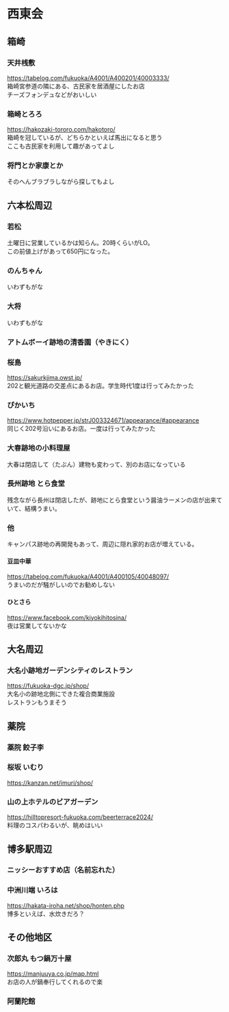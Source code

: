 # 西東会

## 箱崎
### 天井桟敷
https://tabelog.com/fukuoka/A4001/A400201/40003333/  
箱崎宮参道の隣にある、古民家を居酒屋にしたお店  
チーズフォンデュなどがおいしい  

### 箱崎とろろ
https://hakozaki-tororo.com/hakotoro/  
箱崎を冠しているが、どちらかといえば馬出になると思う  
ここも古民家を利用して趣があってよし  
### 将門とか家康とか
そのへんブラブラしながら探してもよし  
## 六本松周辺
### 若松
土曜日に営業しているかは知らん。20時くらいがLO。  
この前値上げがあって650円になった。
### のんちゃん
いわずもがな
### 大将
いわずもがな
### アトムボーイ跡地の清香園（やきにく）
### 桜島
https://sakurkjima.owst.jp/  
202と観光道路の交差点にあるお店。学生時代1度は行ってみたかった
### ぴかいち
https://www.hotpepper.jp/strJ003324671/appearance/#appearance  
同じく202号沿いにあるお店。一度は行ってみたかった
### 大春跡地の小料理屋
大春は閉店して（たぶん）建物も変わって、別のお店になっている
### 長州跡地 とら食堂
残念ながら長州は閉店したが、跡地にとら食堂という醤油ラーメンの店が出来ていて、結構うまい。
### 他
キャンパス跡地の再開発もあって、周辺に隠れ家的お店が増えている。  
#### 豆皿中華  
https://tabelog.com/fukuoka/A4001/A400105/40048097/  
うまいのだが騒がしいのでお勧めしない  
#### ひとさら
https://www.facebook.com/kiyokihitosina/  
夜は営業してないかな
## 大名周辺
### 大名小跡地ガーデンシティのレストラン
https://fukuoka-dgc.jp/shop/  
大名小の跡地北側にできた複合商業施設  
レストランもうまそう
## 薬院
### 薬院 餃子李
### 桜坂 いむり
https://kanzan.net/imuri/shop/
### 山の上ホテルのビアガーデン
https://hilltopresort-fukuoka.com/beerterrace2024/  
料理のコスパわるいが、眺めはいい
## 博多駅周辺
### ニッシーおすすめ店（名前忘れた）
### 中洲川端 いろは 
https://hakata-iroha.net/shop/honten.php  
博多といえば、水炊きだろ？

## その他地区
### 次郎丸 もつ鍋万十屋
https://manjuuya.co.jp/map.html  
お店の人が鍋奉行してくれるので楽
### 阿蘭陀館
